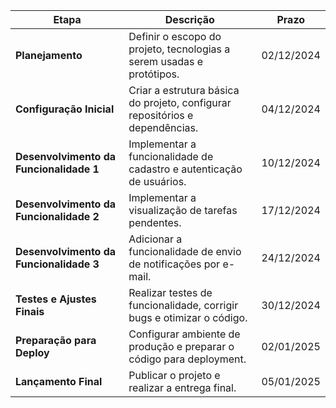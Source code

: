| Etapa                      | Descrição                                                      | Prazo            |
|----------------------------|---------------------------------------------------------------|------------------|
| **Planejamento**            | Definir o escopo do projeto, tecnologias a serem usadas e protótipos. | 02/12/2024       |
| **Configuração Inicial**    | Criar a estrutura básica do projeto, configurar repositórios e dependências. | 04/12/2024       |
| **Desenvolvimento da Funcionalidade 1** | Implementar a funcionalidade de cadastro e autenticação de usuários. | 10/12/2024       |
| **Desenvolvimento da Funcionalidade 2** | Implementar a visualização de tarefas pendentes. | 17/12/2024       |
| **Desenvolvimento da Funcionalidade 3** | Adicionar a funcionalidade de envio de notificações por e-mail. | 24/12/2024       |
| **Testes e Ajustes Finais** | Realizar testes de funcionalidade, corrigir bugs e otimizar o código. | 30/12/2024       |
| **Preparação para Deploy**  | Configurar ambiente de produção e preparar o código para deployment. | 02/01/2025       |
| **Lançamento Final**        | Publicar o projeto e realizar a entrega final. | 05/01/2025       |
